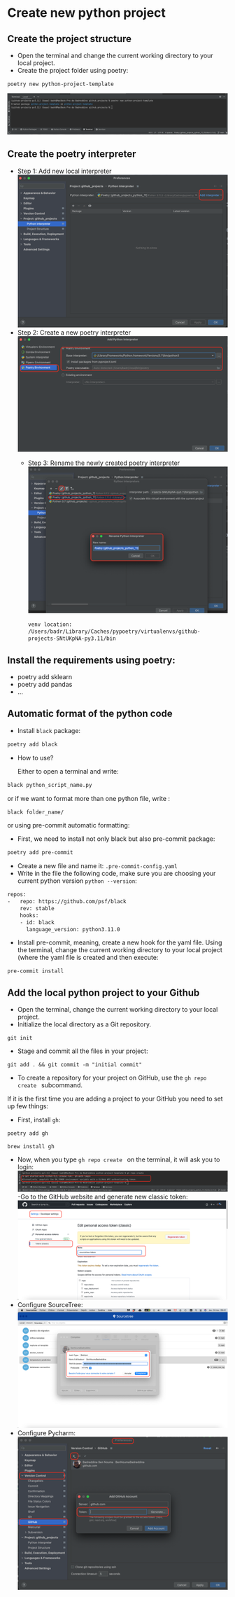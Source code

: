 # Create new python project
## Create the project structure

* Open the terminal and change the current working directory to your local project.
* Create the project folder using poetry:
```
poetry new python-project-template
```
![img.png](images/new_python_project_using_poetry.png)

## Create the poetry interpreter
* Step 1: Add new local interpreter
![img.png](images/add_poetry_interpreter_step_1.png)
* Step 2: Create a new poetry interpreter
![img.png](images/add_poetry_interpreter_step_2.png)
  * Step 3: Rename the newly created poetry interpreter
  ![img.png](images/add_poetry_interpreter_step_3.png)
  
        venv location: /Users/badr/Library/Caches/pypoetry/virtualenvs/github-projects-SNtUKpNA-py3.11/bin
  
## Install the requirements using poetry:
* poetry add sklearn
* poetry add pandas
* ...

## Automatic format of the python code

* Install ```black``` package:

```bash
poetry add black
```
* How to use?

  Either to open a terminal and write:
```bash
black python_script_name.py
```
or if we want to format more than one python file, write :
```bash
black folder_name/
```
or using pre-commit automatic formatting:
* First, we need to install not only black but also pre-commit package:
```bash
poetry add pre-commit
```
* Create a new file and name it: ```.pre-commit-config.yaml```
* Write in the file the following code, make sure you are choosing your 
current python version ```python --version```:
```
repos:
-   repo: https://github.com/psf/black
    rev: stable
    hooks:
    - id: black
      language_version: python3.11.0
```
* Install pre-commit, meaning, create a new hook for the yaml file. 
Using the terminal, change the current working directory to your local project 
(where the yaml file is created and then execute:
```
pre-commit install
```
## Add the local python project to your Github
* Open the terminal, change the current working directory to your local project.
* Initialize the local directory as a Git repository.
```
git init
```
* Stage and commit all the files in your project:
```
git add . && git commit -m "initial commit"
```
* To create a repository for your project on GitHub, use the ```gh repo create ``` subcommand.

If it is the first time you are adding a project to your GitHub you need to set up few things:
- First, install ```gh```:
```
poetry add gh
```
```
brew install gh
```
- Now, when you type ```gh repo create ``` on the terminal, it will ask you to login:
![img.png](images/git_login.png)
-Go to the GitHub website and generate new classic token:
![img.png](images/GitHub_classic_token.png)
- Configure SourceTree:
![img.png](images/sourcetree_configure_with_github.png)
- Configure Pycharm:
![img.png](images/pycharm_configure_with_github.png)








